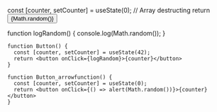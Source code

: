 const [counter, setCounter] = useState(0); // Array destructing
return <button>{Math.random()}</button>

   function logRandom() {
     console.log(Math.random());
   }


    function Button() {
      const [counter, setCounter] = useState(42);
      return <button onClick={logRandom}>{counter}</button>
    }
 
    function Button_arrowfunction() {
      const [counter, setCounter] = useState(0);
      return <button onClick={() => alert(Math.random())}>{counter}</button>
    }
 
    
 
